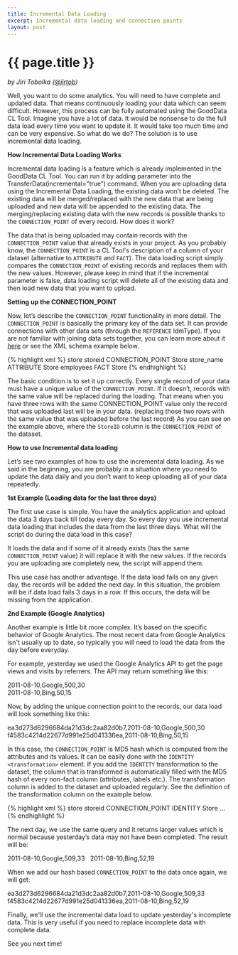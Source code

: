 ```yaml
---
title: Incremental Data Loading
excerpt: Incremental data loading and connection points
layout: post
---
```


# {{ page.title }}

_by Jiri Tobolka ([@jirtob](http://twitter.com/jirtob))_

Well, you want to do some analytics. You will need to have complete and updated data. That means continuously loading your data which can seem difficult. However, this process can be fully automated using the GoodData CL Tool. Imagine you have a lot of data. It would be nonsense to do the full data load every time you want to update it. It would take too much time and can be very expensive. So what do we do? The solution is to use incremental data loading.

**How Incremental Data Loading Works**

Incremental data loading is a feature which is already implemented in the GoodData CL Tool. You can run it by adding parameter into the TransferData(incremental=”true”) command.  When you are uploading data using the Incremental Data Loading, the existing data won’t be deleted. The existing data will be merged/replaced with the new data that are being uploaded and new data will be appended to the existing data. The merging/replacing existing data with the new records is possible thanks to the `CONNECTION_POINT` of every record. How does it work?

The data that is being uploaded may contain records with the `CONNECTION_POINT` value that already exists in your project. As you probably know, the `CONNECTION_POINT` is a CL Tool's description of a column of your dataset (alternative to `ATTRIBUTE` and `FACT`). The data loading script simply compares the `CONNECTION_POINT` of existing records and replaces them with the new values. However, please keep in mind that if the incremental parameter is false, data loading script will delete all of the existing data and then load new data that you want to upload.

**Setting up the CONNECTION_POINT**

Now, let’s describe the `CONNECTION_POINT` functionality in more detail. The `CONNECTION_POINT` is basically the primary key of the data set. It can provide connections with other data sets (through the `REFERENCE` ldmType). If you are not familiar with joining data sets together, you can learn more about it [here](http://developer.gooddata.com/blog/2011/06/22/useCases-part2/) or see the XML schema example below.

{% highlight xml %}
<schema>
  <name>store</name>
  <columns>
    <column>
      <name>storeid</name>
      <title>StoreID</title>
      <ldmType>CONNECTION_POINT</ldmType>
      <folder>Store</folder>
    </column>
    <column>
      <name>store_name</name>
      <title>Store name</title>
      <ldmType>ATTRIBUTE</ldmType>
      <folder>Store</folder>
    </column>
      <name>employees</name>
      <title>Employees</title>
      <ldmType>FACT</ldmType>
      <folder>Store</folder>
    </column>
  </columns>
</schema>
{% endhighlight %}

The basic condition is to set it up correctly. Every single record of your data must have a unique value of the `CONNECTION_POINT`. If it doesn’t, records with the same value will be replaced during the loading. That means when you have three rows with the same CONNECTION_POINT value only the record that was uploaded last will be in your data. (replacing those two rows with the same value that was uploaded before the last record) As you can see on the example above, where the `StoreID` column is the `CONNECTION_POINT` of the dataset. 

**How to use Incremental data loading**

Let’s see two examples of how to use the incremental data loading. As we said in the beginning, you are probably in a situation where you need to update the data daily and you don’t want to keep uploading all of your data repeatedly.

**1st Example (Loading data for the last three days)**

The first use case is simple. You have the analytics application and upload the data 3 days back till today every day. So every day you use incremental data loading that includes the data from the last three days. What will the script do during the data load in this case?

It loads the data and if some of it already exists (has the same `CONNECTION_POINT` value) it will replace it with the new values. If the records you are uploading are completely new, the script will append them. 

This use case has another advantage. If the data load fails on any given day, the records will be added the next day. In this situation, the problem will be if data load fails 3 days in a row. If this occurs, the data will be missing from the application.

**2nd Example (Google Analytics)**

Another example is little bit more complex. It’s based on the specific behavior of Google Analytics. The most recent data from Google Analytics isn't usually up to date, so typically you will need to load the data from the day before everyday.

For example, yesterday we used the Google Analytics API to get the page views and visits by referrers. The API may return something like this:

2011-08-10,Google,500,30  
2011-08-10,Bing,50,15

Now, by adding the unique connection point to the records, our data load will look something like this:

ea3d273d6296684da21d3dc2aa82d0b7,2011-08-10,Google,500,30  
f4583c4214d22677d991e25d041336ea,2011-08-10,Bing,50,15

In this case, the `CONNECTION_POINT` is MD5 hash which is computed from the attributes and its values. It can be easily done with the `IDENTITY` `<transformation>` element. If you add the `IDENTITY` transformation to the dataset, the column that is transformed is automatically filled with the MD5 hash of every non-fact column (attributes, labels etc.). The transformation column is added to the dataset and uploaded regularly. See the definition of the transformation column on the example below.

{% highlight xml %}
<schema>
  <name>store</name>
  <columns>
    <column>
      <name>storeid</name>
      <title>StoreID</title>
      <ldmType>CONNECTION_POINT</ldmType>
      <transformation>IDENTITY</transformation>
      <folder>Store</folder>
    </column>
  ...
  </columns>
</schema>
{% endhighlight %}

The next day, we use the same query and it returns larger values which is normal because yesterday’s data may not have been completed. The result will be:

2011-08-10,Google,509,33  
2011-08-10,Bing,52,19

When we add our hash based `CONNECTION_POINT` to the data once again, we will get:

ea3d273d6296684da21d3dc2aa82d0b7,2011-08-10,Google,509,33  
f4583c4214d22677d991e25d041336ea,2011-08-10,Bing,52,19

Finally, we'll use the incremental data load to update yesterday's incomplete data. This is very useful if you need to replace incomplete data with complete data.

See you next time!
